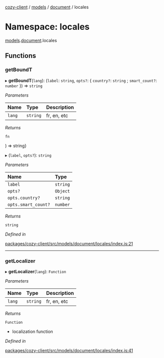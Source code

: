 [cozy-client](../README.md) / [models](models.md) / [document](models.document.md) / locales

# Namespace: locales

[models](models.md).[document](models.document.md).locales

## Functions

### getBoundT

▸ **getBoundT**(`lang`): (`label`: `string`, `opts?`: { `country?`: `string` ; `smart_count?`: `number`  }) => `string`

*Parameters*

| Name | Type | Description |
| :------ | :------ | :------ |
| `lang` | `string` | fr, en, etc |

*Returns*

`fn`

) => string}

▸ (`label`, `opts?`): `string`

*Parameters*

| Name | Type |
| :------ | :------ |
| `label` | `string` |
| `opts?` | `Object` |
| `opts.country?` | `string` |
| `opts.smart_count?` | `number` |

*Returns*

`string`

*Defined in*

[packages/cozy-client/src/models/document/locales/index.js:21](https://github.com/cozy/cozy-client/blob/master/packages/cozy-client/src/models/document/locales/index.js#L21)

***

### getLocalizer

▸ **getLocalizer**(`lang`): `Function`

*Parameters*

| Name | Type | Description |
| :------ | :------ | :------ |
| `lang` | `string` | fr, en, etc |

*Returns*

`Function`

*   localization function

*Defined in*

[packages/cozy-client/src/models/document/locales/index.js:41](https://github.com/cozy/cozy-client/blob/master/packages/cozy-client/src/models/document/locales/index.js#L41)
